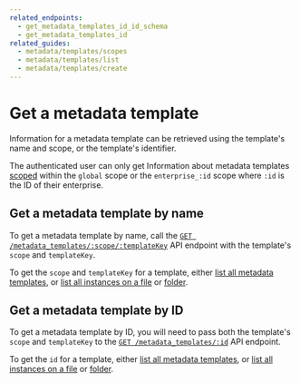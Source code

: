 ```yaml
---
related_endpoints:
  - get_metadata_templates_id_id_schema
  - get_metadata_templates_id
related_guides:
  - metadata/templates/scopes
  - metadata/templates/list
  - metadata/templates/create
---
```


# Get a metadata template

Information for a metadata template can be retrieved using the template's name
and scope, or the template's identifier.

<Message>

  The authenticated user can only get Information about metadata templates
  [scoped][scopes] within the `global` scope or the `enterprise_:id` scope where `:id` is  the ID of their enterprise.

</Message>

## Get a metadata template by name

To get a metadata template by name, call the [`GET
/metadata_templates/:scope/:templateKey`][e_by_name] API endpoint with the
template's `scope` and `templateKey`.

<Samples id='get_metadata_templates_id_id_schema' />

<Message>

  To get the `scope` and `templateKey` for a template, either
  [list all metadata templates][g_list_templates], or
  [list all instances on a file][g_list_instances_file] or
  [folder][g_list_instances_folder].

</Message>

## Get a metadata template by ID

To get a metadata template by ID, you will need to pass both the template's
`scope` and `templateKey` to the [`GET
/metadata_templates/:id`][e_by_id] API endpoint.

<Samples id='get_metadata_templates_id' />

<Message>

  To get the `id` for a template, either
  [list all metadata templates][g_list_templates], or
  [list all instances on a file][g_list_instances_file] or
  [folder][g_list_instances_folder].
  
</Message>

[e_by_name]: e://get_metadata_templates_id_id_schema
[e_by_id]: e://get_metadata_templates_id
[scopes]: g://metadata/templates/scopes
[g_list_templates]: g://metadata/templates/list
[g_list_instances_file]: g://metadata/instances/list-on-file
[g_list_instances_folder]: g://metadata/instances/list-on-folder
